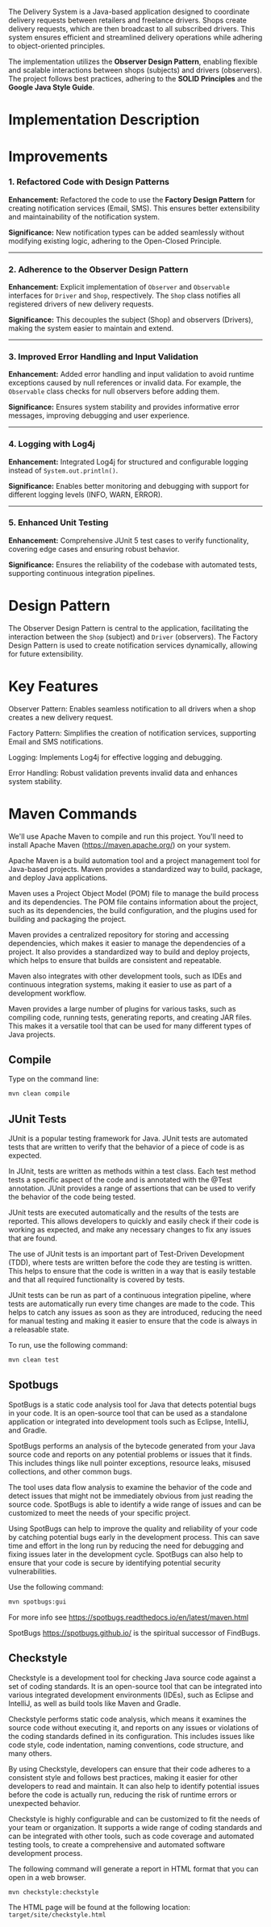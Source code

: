 The Delivery System is a Java-based application designed to coordinate delivery requests between retailers and freelance drivers. Shops create delivery requests, which are then broadcast to all subscribed drivers. This system ensures efficient and streamlined delivery operations while adhering to object-oriented principles.

The implementation utilizes the **Observer Design Pattern**, enabling flexible and scalable interactions between shops (subjects) and drivers (observers). The project follows best practices, adhering to the **SOLID Principles** and the **Google Java Style Guide**.

# Implementation Description 

# Improvements

### 1. **Refactored Code with Design Patterns**

**Enhancement:** Refactored the code to use the **Factory Design Pattern** for creating notification services (Email, SMS). This ensures better extensibility and maintainability of the notification system.

**Significance:** New notification types can be added seamlessly without modifying existing logic, adhering to the Open-Closed Principle.

---

### 2. **Adherence to the Observer Design Pattern**

**Enhancement:** Explicit implementation of `Observer` and `Observable` interfaces for `Driver` and `Shop`, respectively. The `Shop` class notifies all registered drivers of new delivery requests.

**Significance:** This decouples the subject (Shop) and observers (Drivers), making the system easier to maintain and extend.

---

### 3. **Improved Error Handling and Input Validation**

**Enhancement:** Added error handling and input validation to avoid runtime exceptions caused by null references or invalid data. For example, the `Observable` class checks for null observers before adding them.

**Significance:** Ensures system stability and provides informative error messages, improving debugging and user experience.

---

### 4. **Logging with Log4j**

**Enhancement:** Integrated Log4j for structured and configurable logging instead of `System.out.println()`.

**Significance:** Enables better monitoring and debugging with support for different logging levels (INFO, WARN, ERROR).

---

### 5. **Enhanced Unit Testing**

**Enhancement:** Comprehensive JUnit 5 test cases to verify functionality, covering edge cases and ensuring robust behavior.

**Significance:** Ensures the reliability of the codebase with automated tests, supporting continuous integration pipelines.

# Design Pattern 

The Observer Design Pattern is central to the application, facilitating the interaction between the `Shop` (subject) and `Driver` (observers). The Factory Design Pattern is used to create notification services dynamically, allowing for future extensibility.

# Key Features

Observer Pattern: Enables seamless notification to all drivers when a shop creates a new delivery request.

Factory Pattern: Simplifies the creation of notification services, supporting Email and SMS notifications.

Logging: Implements Log4j for effective logging and debugging.

Error Handling: Robust validation prevents invalid data and enhances system stability.


# Maven Commands

We'll use Apache Maven to compile and run this project. You'll need to install Apache Maven (https://maven.apache.org/) on your system. 

Apache Maven is a build automation tool and a project management tool for Java-based projects. Maven provides a standardized way to build, package, and deploy Java applications.

Maven uses a Project Object Model (POM) file to manage the build process and its dependencies. The POM file contains information about the project, such as its dependencies, the build configuration, and the plugins used for building and packaging the project.

Maven provides a centralized repository for storing and accessing dependencies, which makes it easier to manage the dependencies of a project. It also provides a standardized way to build and deploy projects, which helps to ensure that builds are consistent and repeatable.

Maven also integrates with other development tools, such as IDEs and continuous integration systems, making it easier to use as part of a development workflow.

Maven provides a large number of plugins for various tasks, such as compiling code, running tests, generating reports, and creating JAR files. This makes it a versatile tool that can be used for many different types of Java projects.

## Compile
Type on the command line: 

```bash
mvn clean compile
```



## JUnit Tests
JUnit is a popular testing framework for Java. JUnit tests are automated tests that are written to verify that the behavior of a piece of code is as expected.

In JUnit, tests are written as methods within a test class. Each test method tests a specific aspect of the code and is annotated with the @Test annotation. JUnit provides a range of assertions that can be used to verify the behavior of the code being tested.

JUnit tests are executed automatically and the results of the tests are reported. This allows developers to quickly and easily check if their code is working as expected, and make any necessary changes to fix any issues that are found.

The use of JUnit tests is an important part of Test-Driven Development (TDD), where tests are written before the code they are testing is written. This helps to ensure that the code is written in a way that is easily testable and that all required functionality is covered by tests.

JUnit tests can be run as part of a continuous integration pipeline, where tests are automatically run every time changes are made to the code. This helps to catch any issues as soon as they are introduced, reducing the need for manual testing and making it easier to ensure that the code is always in a releasable state.

To run, use the following command:
```bash
mvn clean test
```


## Spotbugs 

SpotBugs is a static code analysis tool for Java that detects potential bugs in your code. It is an open-source tool that can be used as a standalone application or integrated into development tools such as Eclipse, IntelliJ, and Gradle.

SpotBugs performs an analysis of the bytecode generated from your Java source code and reports on any potential problems or issues that it finds. This includes things like null pointer exceptions, resource leaks, misused collections, and other common bugs.

The tool uses data flow analysis to examine the behavior of the code and detect issues that might not be immediately obvious from just reading the source code. SpotBugs is able to identify a wide range of issues and can be customized to meet the needs of your specific project.

Using SpotBugs can help to improve the quality and reliability of your code by catching potential bugs early in the development process. This can save time and effort in the long run by reducing the need for debugging and fixing issues later in the development cycle. SpotBugs can also help to ensure that your code is secure by identifying potential security vulnerabilities.

Use the following command:

```bash
mvn spotbugs:gui 
```

For more info see 
https://spotbugs.readthedocs.io/en/latest/maven.html

SpotBugs https://spotbugs.github.io/ is the spiritual successor of FindBugs.


## Checkstyle 

Checkstyle is a development tool for checking Java source code against a set of coding standards. It is an open-source tool that can be integrated into various integrated development environments (IDEs), such as Eclipse and IntelliJ, as well as build tools like Maven and Gradle.

Checkstyle performs static code analysis, which means it examines the source code without executing it, and reports on any issues or violations of the coding standards defined in its configuration. This includes issues like code style, code indentation, naming conventions, code structure, and many others.

By using Checkstyle, developers can ensure that their code adheres to a consistent style and follows best practices, making it easier for other developers to read and maintain. It can also help to identify potential issues before the code is actually run, reducing the risk of runtime errors or unexpected behavior.

Checkstyle is highly configurable and can be customized to fit the needs of your team or organization. It supports a wide range of coding standards and can be integrated with other tools, such as code coverage and automated testing tools, to create a comprehensive and automated software development process.

The following command will generate a report in HTML format that you can open in a web browser. 

```bash
mvn checkstyle:checkstyle
```

The HTML page will be found at the following location:
`target/site/checkstyle.html`




